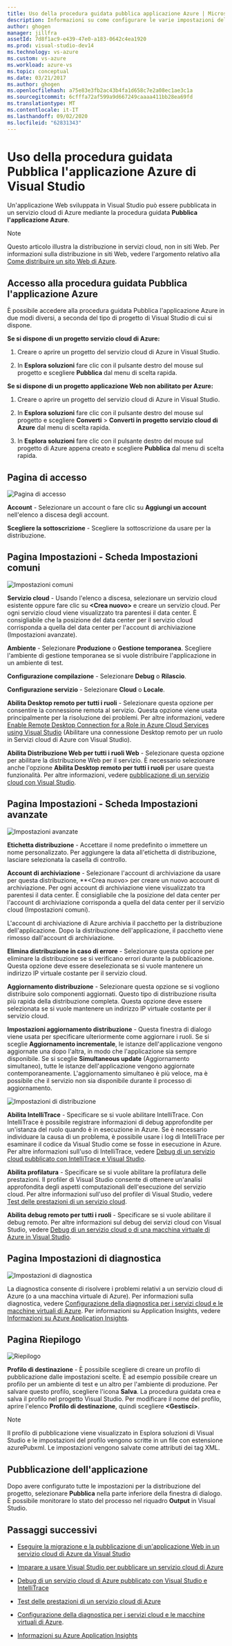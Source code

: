 ```yaml
---
title: Uso della procedura guidata pubblica applicazione Azure | Microsoft Docs
description: Informazioni su come configurare le varie impostazioni della procedura guidata Pubblica l'applicazione Azure di Visual Studio
author: ghogen
manager: jillfra
assetId: 7d8f1ac9-e439-47e0-a183-0642c4ea1920
ms.prod: visual-studio-dev14
ms.technology: vs-azure
ms.custom: vs-azure
ms.workload: azure-vs
ms.topic: conceptual
ms.date: 03/21/2017
ms.author: ghogen
ms.openlocfilehash: a75e83e3fb2ac43b4fa1d658c7e2a08ec1ae3c1a
ms.sourcegitcommit: 6cfffa72af599a9d667249caaaa411bb28ea69fd
ms.translationtype: MT
ms.contentlocale: it-IT
ms.lasthandoff: 09/02/2020
ms.locfileid: "62831343"
---
```

# <a name="using-the-visual-studio-publish-azure-application-wizard"></a>Uso della procedura guidata Pubblica l'applicazione Azure di Visual Studio

Un'applicazione Web sviluppata in Visual Studio può essere pubblicata in un servizio cloud di Azure mediante la procedura guidata **Pubblica l'applicazione Azure**.

> [!Note]
> Questo articolo illustra la distribuzione in servizi cloud, non in siti Web. Per informazioni sulla distribuzione in siti Web, vedere l'argomento relativo alla [Come distribuire un sito Web di Azure](https://social.msdn.microsoft.com/Search/windowsazure?query=How%20to%20Deploy%20an%20Azure%20Web%20Site&Refinement=138&ac=4#refinementChanges=117&pageNumber=1&showMore=false).

## <a name="accessing-the-publish-azure-application-wizard"></a>Accesso alla procedura guidata Pubblica l'applicazione Azure

È possibile accedere alla procedura guidata Pubblica l'applicazione Azure in due modi diversi, a seconda del tipo di progetto di Visual Studio di cui si dispone.

**Se si dispone di un progetto servizio cloud di Azure:**

1. Creare o aprire un progetto del servizio cloud di Azure in Visual Studio.

1. In **Esplora soluzioni** fare clic con il pulsante destro del mouse sul progetto e scegliere **Pubblica** dal menu di scelta rapida.

**Se si dispone di un progetto applicazione Web non abilitato per Azure:**

1. Creare o aprire un progetto del servizio cloud di Azure in Visual Studio.

1. In **Esplora soluzioni** fare clic con il pulsante destro del mouse sul progetto e scegliere **Converti** > **Converti in progetto servizio cloud di Azure** dal menu di scelta rapida.

1. In **Esplora soluzioni** fare clic con il pulsante destro del mouse sul progetto di Azure appena creato e scegliere **Pubblica** dal menu di scelta rapida.

## <a name="sign-in-page"></a>Pagina di accesso

![Pagina di accesso](./media/vs-azure-tools-publish-azure-application-wizard/sign-in.png)

**Account** - Selezionare un account o fare clic su **Aggiungi un account** nell'elenco a discesa degli account.

**Scegliere la sottoscrizione** - Scegliere la sottoscrizione da usare per la distribuzione.

## <a name="settings-page---common-settings-tab"></a>Pagina Impostazioni - Scheda Impostazioni comuni

![Impostazioni comuni](./media/vs-azure-tools-publish-azure-application-wizard/settings-common-settings.png)

**Servizio cloud** - Usando l'elenco a discesa, selezionare un servizio cloud esistente oppure fare clic su **&lt;Crea nuovo&gt;** e creare un servizio cloud. Per ogni servizio cloud viene visualizzato tra parentesi il data center. È consigliabile che la posizione del data center per il servizio cloud corrisponda a quella del data center per l'account di archiviazione (Impostazioni avanzate).

**Ambiente** - Selezionare **Produzione** o **Gestione temporanea**. Scegliere l'ambiente di gestione temporanea se si vuole distribuire l'applicazione in un ambiente di test.

**Configurazione compilazione** - Selezionare **Debug** o **Rilascio**.

**Configurazione servizio** - Selezionare **Cloud** o **Locale**.

**Abilita Desktop remoto per tutti i ruoli** - Selezionare questa opzione per consentire la connessione remota al servizio. Questa opzione viene usata principalmente per la risoluzione dei problemi. Per altre informazioni, vedere [Enable Remote Desktop Connection for a Role in Azure Cloud Services using Visual Studio](/azure/cloud-services/cloud-services-role-enable-remote-desktop-visual-studio) (Abilitare una connessione Desktop remoto per un ruolo in Servizi cloud di Azure con Visual Studio).

**Abilita Distribuzione Web per tutti i ruoli Web** - Selezionare questa opzione per abilitare la distribuzione Web per il servizio. È necessario selezionare anche l'opzione **Abilita Desktop remoto per tutti i ruoli** per usare questa funzionalità. Per altre informazioni, vedere [pubblicazione di un servizio cloud con Visual Studio](vs-azure-tools-publishing-a-cloud-service.md).

## <a name="settings-page---advanced-settings-tab"></a>Pagina Impostazioni - Scheda Impostazioni avanzate

![Impostazioni avanzate](./media/vs-azure-tools-publish-azure-application-wizard/settings-advanced-settings.png)

**Etichetta distribuzione** - Accettare il nome predefinito o immettere un nome personalizzato. Per aggiungere la data all'etichetta di distribuzione, lasciare selezionata la casella di controllo.

**Account di archiviazione** - Selezionare l'account di archiviazione da usare per questa distribuzione, **&lt;Crea nuovo> per creare un nuovo account di archiviazione. Per ogni account di archiviazione viene visualizzato tra parentesi il data center. È consigliabile che la posizione del data center per l'account di archiviazione corrisponda a quella del data center per il servizio cloud (Impostazioni comuni).

L'account di archiviazione di Azure archivia il pacchetto per la distribuzione dell'applicazione. Dopo la distribuzione dell'applicazione, il pacchetto viene rimosso dall'account di archiviazione.

**Elimina distribuzione in caso di errore** - Selezionare questa opzione per eliminare la distribuzione se si verificano errori durante la pubblicazione. Questa opzione deve essere deselezionata se si vuole mantenere un indirizzo IP virtuale costante per il servizio cloud.

**Aggiornamento distribuzione** - Selezionare questa opzione se si vogliono distribuire solo componenti aggiornati. Questo tipo di distribuzione risulta più rapida della distribuzione completa. Questa opzione deve essere selezionata se si vuole mantenere un indirizzo IP virtuale costante per il servizio cloud.

**Impostazioni aggiornamento distribuzione** - Questa finestra di dialogo viene usata per specificare ulteriormente come aggiornare i ruoli. Se si sceglie **Aggiornamento incrementale**, le istanze dell'applicazione vengono aggiornate una dopo l'altra, in modo che l'applicazione sia sempre disponibile. Se si sceglie **Simultaneous update** (Aggiornamento simultaneo), tutte le istanze dell'applicazione vengono aggiornate contemporaneamente. L'aggiornamento simultaneo è più veloce, ma è possibile che il servizio non sia disponibile durante il processo di aggiornamento.

![Impostazioni di distribuzione](./media/vs-azure-tools-publish-azure-application-wizard/deployment-settings.png)

**Abilita IntelliTrace** - Specificare se si vuole abilitare IntelliTrace. Con IntelliTrace è possibile registrare informazioni di debug approfondite per un'istanza del ruolo quando è in esecuzione in Azure. Se è necessario individuare la causa di un problema, è possibile usare i log di IntelliTrace per esaminare il codice da Visual Studio come se fosse in esecuzione in Azure. Per altre informazioni sull'uso di IntelliTrace, vedere [Debug di un servizio cloud pubblicato con IntelliTrace e Visual Studio](./vs-azure-tools-intellitrace-debug-published-cloud-services.md).

**Abilita profilatura** - Specificare se si vuole abilitare la profilatura delle prestazioni. Il profiler di Visual Studio consente di ottenere un'analisi approfondita degli aspetti computazionali dell'esecuzione del servizio cloud. Per altre informazioni sull'uso del profiler di Visual Studio, vedere [Test delle prestazioni di un servizio cloud](./vs-azure-tools-performance-profiling-cloud-services.md).

**Abilita debug remoto per tutti i ruoli** - Specificare se si vuole abilitare il debug remoto. Per altre informazioni sul debug dei servizi cloud con Visual Studio, vedere [Debug di un servizio cloud o di una macchina virtuale di Azure in Visual Studio](./vs-azure-tools-debug-cloud-services-virtual-machines.md).

## <a name="diagnostics-settings-page"></a>Pagina Impostazioni di diagnostica

![Impostazioni di diagnostica](./media/vs-azure-tools-publish-azure-application-wizard/diagnostic-settings.png)

La diagnostica consente di risolvere i problemi relativi a un servizio cloud di Azure (o a una macchina virtuale di Azure). Per informazioni sulla diagnostica, vedere [Configurazione della diagnostica per i servizi cloud e le macchine virtuali di Azure](./vs-azure-tools-diagnostics-for-cloud-services-and-virtual-machines.md). Per informazioni su Application Insights, vedere [Informazioni su Azure Application Insights](/azure/application-insights/app-insights-overview).

## <a name="summary-page"></a>Pagina Riepilogo

![Riepilogo](./media/vs-azure-tools-publish-azure-application-wizard/summary.png)

**Profilo di destinazione** - È possibile scegliere di creare un profilo di pubblicazione dalle impostazioni scelte. È ad esempio possibile creare un profilo per un ambiente di test e un altro per l'ambiente di produzione. Per salvare questo profilo, scegliere l'icona **Salva**. La procedura guidata crea e salva il profilo nel progetto Visual Studio. Per modificare il nome del profilo, aprire l'elenco **Profilo di destinazione**, quindi scegliere **&lt;Gestisci&gt;**.

   > [!Note]
   > Il profilo di pubblicazione viene visualizzato in Esplora soluzioni di Visual Studio e le impostazioni del profilo vengono scritte in un file con estensione azurePubxml. Le impostazioni vengono salvate come attributi dei tag XML.

## <a name="publishing-your-application"></a>Pubblicazione dell'applicazione

Dopo avere configurato tutte le impostazioni per la distribuzione del progetto, selezionare **Pubblica** nella parte inferiore della finestra di dialogo. È possibile monitorare lo stato del processo nel riquadro **Output** in Visual Studio.

## <a name="next-steps"></a>Passaggi successivi

- [Eseguire la migrazione e la pubblicazione di un'applicazione Web in un servizio cloud di Azure da Visual Studio](./vs-azure-tools-migrate-publish-web-app-to-cloud-service.md)

- [Imparare a usare Visual Studio per pubblicare un servizio cloud di Azure](./vs-azure-tools-publishing-a-cloud-service.md)

- [Debug di un servizio cloud di Azure pubblicato con Visual Studio e IntelliTrace](./vs-azure-tools-intellitrace-debug-published-cloud-services.md)

- [Test delle prestazioni di un servizio cloud di Azure](./vs-azure-tools-performance-profiling-cloud-services.md)

- [Configurazione della diagnostica per i servizi cloud e le macchine virtuali di Azure](./vs-azure-tools-diagnostics-for-cloud-services-and-virtual-machines.md).

- [Informazioni su Azure Application Insights](/azure/application-insights/app-insights-overview)